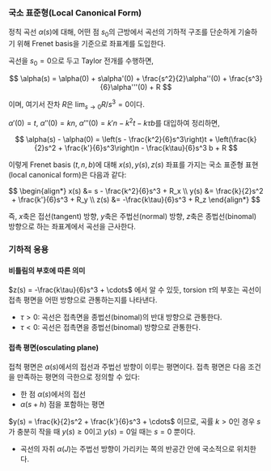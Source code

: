 ### 국소 표준형(Local Canonical Form)

정칙 곡선 $\alpha(s)$에 대해, 어떤 점 $s_0$의 근방에서 곡선의 기하적 구조를 단순하게 기술하기 위해 Frenet basis을 기준으로 좌표계를 도입한다.

곡선을 $s_0 = 0$으로 두고 Taylor 전개를 수행하면,

$$
\alpha(s) = \alpha(0) + s\alpha'(0) + \frac{s^2}{2}\alpha''(0) + \frac{s^3}{6}\alpha'''(0) + R
$$

이며, 여기서 잔차 $R$은 $\lim_{s \to 0} R/s^3 = 0$이다.

$\alpha'(0) = t$, $\alpha''(0) = k n$, $\alpha'''(0) = k' n - k^2 t - k\tau b$를 대입하여 정리하면,

$$
\alpha(s) - \alpha(0) = \left(s - \frac{k^2}{6}s^3\right)t + \left(\frac{k}{2}s^2 + \frac{k'}{6}s^3\right)n - \frac{k\tau}{6}s^3 b + R
$$

이렇게 Frenet basis $(t, n, b)$에 대해 $x(s), y(s), z(s)$ 좌표를 가지는 국소 표준형 표현(local canonical form)은 다음과 같다:

$$
\begin{align*}
x(s) &=  s - \frac{k^2}{6}s^3 + R_x \\
y(s) &=  \frac{k}{2}s^2 + \frac{k'}{6}s^3 + R_y \\
z(s) &=  -\frac{k\tau}{6}s^3 + R_z
\end{align*}
$$

즉, $x$축은 접선(tangent) 방향, $y$축은 주법선(normal) 방향, $z$축은 종법선(binomal) 방향으로 하는 좌표계에서 곡선을 근사한다.

### 기하적 응용

#### 비틀림의 부호에 따른 의미

$z(s) = -\frac{k\tau}{6}s^3 + \cdots$ 에서 알 수 있듯, torsion $\tau$의 부호는 곡선이 접촉 평면을 어떤 방향으로 관통하는지를 나타낸다.

  * $\tau > 0$: 곡선은 접촉면을 종법선(binomal)의 반대 방향으로 관통한다.
  * $\tau < 0$: 곡선은 접촉면을 종법선(binomal) 방향으로 관통한다.

#### 접촉 평면(osculating plane)
접척 평면은 $\alpha(s)$에서의 접선과 주법선 방향이 이루는 평면이다. 접촉 평면은 다음 조건을 만족하는 평면의 극한으로 정의할 수 있다:

  * 한 점 $\alpha(s)$에서의 접선
  * $\alpha(s + h)$ 점을 포함하는 평면

$y(s) = \frac{k}{2}s^2 + \frac{k'}{6}s^3 + \cdots$ 이므로, 곡률 $k > 0$인 경우 $s$가 충분히 작을 때 $y(s) \ge 0$이고 $y(s) = 0$일 때는 $s = 0$ 뿐이다.

- 곡선의 자취 $\alpha(J)$는 주법선 방향이 가리키는 쪽의 반공간 안에 국소적으로 위치한다.
